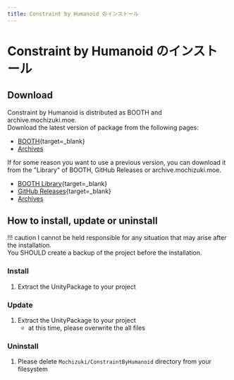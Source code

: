 ```yaml
---
title: Constraint by Humanoid のインストール
---
```


# Constraint by Humanoid のインストール

## Download

Constraint by Humanoid is distributed as BOOTH and archive.mochizuki.moe.  
Download the latest version of package from the following pages:

-   [BOOTH](https://natsuneko.booth.pm/items/2284661){target=\_blank}
-   [Archives](https://docs.mochizuki.moe/downloads/)

If for some reason you want to use a previous version, you can download it from the "Library" of BOOTH, GitHub Releases or archive.mochizuki.moe.

-   [BOOTH Library](https://accounts.booth.pm/library){target=\_blank}
-   [GitHub Releases](https://github.com/mika-f/Unity-ConstraintByHumanoid){target=\_blank}
-   [Archives](https://docs.mochizuki.moe/downloads/)

## How to install, update or uninstall

<!-- prettier-ignore-start -->
!!! caution
    I cannot be held responsible for any situation that may arise after the installation.  
    You SHOULD create a backup of the project before the installation.
<!-- prettier-ignore-end -->

### Install

1. Extract the UnityPackage to your project

### Update

1. Extract the UnityPackage to your project
    - at this time, please overwrite the all files

### Uninstall

1. Please delete `Mochizuki/ConstraintByHumanoid` directory from your filesystem
